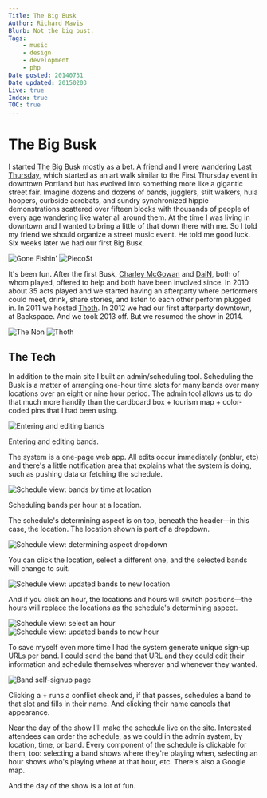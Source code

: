 ```yaml
---
Title: The Big Busk
Author: Richard Mavis
Blurb: Not the big bust.
Tags:
    - music
    - design
    - development
    - php
Date posted: 20140731
Date updated: 20150203
Live: true
Index: true
TOC: true
...
```




# The Big Busk

I started [The Big Busk][tbb] mostly as a bet. A friend and I were wandering [Last Thursday][lt], which started as an art walk similar to the First Thursday event in downtown Portland but has evolved into something more like a gigantic street fair. Imagine dozens and dozens of bands, jugglers, stilt walkers, hula hoopers, curbside acrobats, and sundry synchronized hippie demonstrations scattered over fifteen blocks with thousands of people of every age wandering like water all around them. At the time I was living in downtown and I wanted to bring a little of that down there with me. So I told my friend we should organize a street music event. He told me good luck. Six weeks later we had our first Big Busk.

<div class="img-block">
  <img class="blockimg" src="/images/the-big-busk/100_6138.jpg" alt="Gone Fishin'" />
  <img class="blockimg" src="/images/the-big-busk/100_6256.jpg" alt="Pieco$t" />
  <img class="blockimg" src="/images/the-big-busk/DSCF1209.jpg" alt="" />
</div>

It's been fun. After the first Busk, [Charley McGowan][char] and [DaiN][dain], both of whom played, offered to help and both have been involved since. In 2010 about 35 acts played and we started having an afterparty where performers could meet, drink, share stories, and listen to each other perform plugged in. In 2011 we hosted [Thoth][]. In 2012 we had our first afterparty downtown, at Backspace. And we took 2013 off. But we resumed the show in 2014.

<div class="img-block">
  <img class="blockimg" src="/images/the-big-busk/100_6196.jpg" alt="The Non" />
  <img class="blockimg" src="/images/the-big-busk/IMG_1874.jpg" alt="Thoth" />
  <img class="blockimg" src="/images/the-big-busk/IMG_1855.jpg" alt="" />
</div>


<a name="the-tech"></a>
## The Tech

In addition to the main site I built an admin/scheduling tool. Scheduling the Busk is a matter of arranging one-hour time slots for many bands over many locations over an eight or nine hour period. The admin tool allows us to do that much more handily than the cardboard box + tourism map + color-coded pins that I had been using.

<div class="img-block">
  <img class="blockimg" src="/images/the-big-busk/admin-1.png" alt="Entering and editing bands" />
  <p class="image-caption">Entering and editing bands.</p>
</div>

The system is a one-page web app. All edits occur immediately (onblur, etc) and there's a little notification area that explains what the system is doing, such as pushing data or fetching the schedule.

<div class="img-block">
  <img class="blockimg" src="/images/the-big-busk/admin-3.png" alt="Schedule view: bands by time at location" />
  <p class="image-caption">Scheduling bands per hour at a location.</p>
</div>

The schedule's determining aspect is on top, beneath the header&mdash;in this case, the location. The location shown is part of a dropdown.

<div class="img-block"><img class="blockimg" src="/images/the-big-busk/admin-4.png" alt="Schedule view: determining aspect dropdown" /></div>

You can click the location, select a different one, and the selected bands will change to suit.

<div class="img-block"><img class="blockimg" src="/images/the-big-busk/admin-5.png" alt="Schedule view: updated bands to new location" /></div>

And if you click an hour, the locations and hours will switch positions&mdash;the hours will replace the locations as the schedule's determining aspect.

<div class="img-block">
  <img class="blockimg" src="/images/the-big-busk/admin-6.png" alt="Schedule view: select an hour" />
  <img class="blockimg" src="/images/the-big-busk/admin-7.png" alt="Schedule view: updated bands to new hour" />
</div>

To save myself even more time I had the system generate unique sign-up URLs per band. I could send the band that URL and they could edit their information and schedule themselves wherever and whenever they wanted.

<div class="img-block"><img class="blockimg" src="/images/the-big-busk/admin-8.png" alt="Band self-signup page" /></div>

Clicking a **+** runs a conflict check and, if that passes, schedules a band to that slot and fills in their name. And clicking their name cancels that appearance.

Near the day of the show I'll make the schedule live on the site. Interested attendees can order the schedule, as we could in the admin system, by location, time, or band. Every component of the schedule is clickable for them, too: selecting a band shows where they're playing when, selecting an hour shows who's playing where at that hour, etc. There's also a Google map.

And the day of the show is a lot of fun.




[tbb]: http://thebigbusk.info/
[lt]: https://www.facebook.com/lastthursdayonalberta
[char]: http://instagram.com/charleydrums
[dain]: http://dain.bandcamp.com/
[Thoth]: https://en.wikipedia.org/wiki/S._K._Thoth
